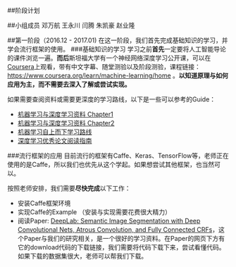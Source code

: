 
##阶段计划

##小组成员
邓万航 王永川 闫腾 朱凯豪 赵业隆


##第一阶段（2016.12 - 2017.01)
在这一阶段，我们首先完成基础知识的学习，并学会流行框架的使用。
###基础知识的学习
学习之前**首先**一定要将人工智能导论的课件浏览一遍。**而后**斯坦福大学有一个神经网络深度学习公开课，可以在[Coursera](https://www.coursera.org/)上观看，带有中文字幕、随堂测验以及阶段测验，课程链接：https://www.coursera.org/learn/machine-learning/home 。**以知道原理与如何应用为主，而不需要去深入了解或尝试实现。**

如果需要查阅资料或需要更深度的学习路线，以下是一些可以参考的Guide：
* [机器学习与深度学习资料 Chapter1](https://github.com/ty4z2008/Qix/blob/master/dl.md)
* [机器学习与深度学习资料 Chapter2](https://github.com/ty4z2008/Qix/blob/master/dl2.md)
* [机器学习自上而下学习路线](https://github.com/ZuzooVn/machine-learning-for-software-engineers/blob/master/README-zh-CN.md#%25E6%259C%25BA%25E5%2599%25A8%25E5%25AD%25A6%25E4%25B9%25A0%25E7%25AE%2597%25E6%25B3%2595)
* [深度学习优秀论文阅读指南](https://github.com/songrotek/Deep-Learning-Papers-Reading-Roadmap)
 
###流行框架的应用
目前流行的框架有Caffe、Keras、TensorFlow等，老师正在使用的是Caffe，所以我们也优先从这个学起。如果想尝试其他框架，也当然可以。

按照老师安排，我们需要**尽快完成**以下工作：
* 安装Caffe框架环境
* 实现Caffe的Example （安装与实现需要花费很大精力）
* 阅读Paper: [DeepLab: Semantic Image Segmentation with Deep Convolutional Nets, Atrous Convolution, and Fully Connected CRFs](http://liangchiehchen.com/projects/DeepLab.html)，这个Paper与我们的研究相关，是一个很好的学习资料。在Paper的网页下方有它的download代码的下载链接，我们需要将代码下载下来，尝试看懂代码。如果下载的数据集很大，老师可以帮我们下载。

